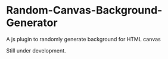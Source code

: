 # Random-Canvas-Background-Generator
A js plugin to randomly generate background for HTML canvas

Still under development.
